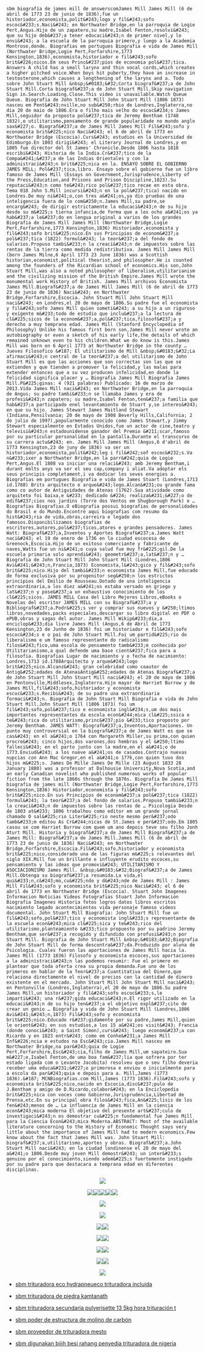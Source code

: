 
```
sbm biografía de james mill de answerscomJames Mill James Mill (6 de abril de 1773 23 de junio de 1836),fue un historiador,economista,polit&#243;logo y fil&#243;sofo escoc&#233;s.Naci&#243; en Northwater Bridge,en la parroquia de Logie Pert,Angus.Hijo de un zapatero,su madre,Isabel Fenton,resolvi&#243; que su hijo deb&#237;a tener educaci&#243;n de primer nivel,y lo envi&#243; a la escuela de la parroquia primero,y luego a la Academia Montrose,donde. Biografias em portugues Biografia e vida de James Mill (Northwater Bridge,Logie Pert,Forfarshire,1773 Kensington,1836),economista,historiador e fil&#243;sofo brit&#226;nicos.Em seus Princ&#237;pios de economia pol&#237;tica. Answers A child has a small larynx and thin vocal cords,which creates a higher pitched voice.When boys hit puberty,they have an increase in testosterone,which causes a lengthening of the larynx and a. Todo sobre John Stuart Mill &nbsp;&#0183;&#32;Corta biograf&#237;a de John Stuart Mill.Corta biograf&#237;a de John Stuart Mill.Skip navigation Sign in.Search.Loading.Close.This video is unavailable.Watch Queue Queue. Biografia de John Stuart Mill John Stuart Mill (1806 1873) nasceu em Pent&#243;nville,no sub&#250;rbio de Londres,Inglaterra,no dia 20 de maio de 1806.Era o filho mais velho do escoc&#234;s James Mill,seguidor da proposta pol&#237;tica de Jeremy Bentham (1748 1832),o utilitarismo,pensamento de grande popularidade no mundo anglo sax&#227;o. Biograf&#237;a de James Mill James Mill Fil&#243;sofo y economista brit&#225;nico Naci&#243; el 6 de abril de 1773 en Northwater Bridge (Escocia).Curs&#243; estudios en la Universidad de Edimburgo.En 1803 dirigi&#243; el Literary Journal de Londres,y en 1805 fue director del St James' Chronicle.Desde 1806 hasta 1818 escribi&#243; Historia de la India.Cr&#237;tico de la Compa&#241;&#237;a de las Indias Orientales y con la administraci&#243;n brit&#225;nica en la. ENSAYO SOBRE EL GOBIERNO JAMES MILL; Pol&#237;tica,libro. Ensayo sobre el gobierno fue un libro famoso de James Mill (Essays on Government,Jurisprudence,Liberty of the Press,Education,and Prisons and Prison Discipline,1823).Su reputaci&#243;n como te&#243;rico pol&#237;tico recae en esta obra. Tema 018 John S.Mill incursi&#243;n en la pol&#237;tica) nacido en Londres.De muy ni&#241;o,con tres a&#241;os,ya dio pruebas de una inteligencia fuera de lo com&#250;n.James Mill,su padre,se encarg&#243; de dirigir estrictamente la educaci&#243;n de su hijo desde su m&#225;s tierna infancia,de forma que a los ocho a&#241;os ya hab&#237;a le&#237;do en lengua original a varios de los grandes Biografia de James Mill James Mill (Northwater Bridge,Logie Pert,Forfarshire,1773 Kensington,1836) Historiador,economista y fil&#243;sofo brit&#225;nico.En sus Principios de econom&#237;a pol&#237;tica (1822) formul&#243; la teor&#237;a del fondo de salarios.Propuso tambi&#233;n la creaci&#243;n de impuestos sobre las rentas de la tierra como medida redistributiva. James Mill James Mill (born James Milne,6 April 1773 23 June 1836) was a Scottish historian,economist,political theorist,and philosopher.He is counted among the founders of the Ricardian school of economics.His son,John Stuart Mill,was also a noted philosopher of liberalism,utilitarianism and the civilizing mission of the British Empire.James Mill wrote the monumental work History of British. James Mill archivos Economista James Mill.Biograf&#237;a de James Mill James Mill (6 de abril de 1773 23 de junio de 1836) Naci&#243; en Northwater Bridge,Forfarshire,Escocia. John Stuart Mill John Stuart Mill naci&#243; en Londres,el 20 de mayo de 1806.Su padre fue el economista y fil&#243;sofo James Mill quien someti&#243; a su hijo a un riguroso y exigente m&#233;todo de estudio que inclu&#237;a la lectura de cl&#225;sicos de la econom&#237;a,pol&#237;tica,filosof&#237;a y derecho a muy temprana edad. James Mill (Stanford Encyclopedia of Philosophy) Unlike his famous first born son,James Mill never wrote an autobiography or even a sketch of his early life,the details of which remained unknown even to his children.What we do know is this.James Mill was born on 6 April 1773 at Northwater Bridge in the county … Jueves Filosofico &#187; El utilitarismo de Mill &nbsp;&#0183;&#32;La afirmaci&#243;n central de la teor&#237;a del utilitarismo de John Stuart Mill es que las acciones que son correctas son las que se extienden y que tienden a promover la felicidad,y las malas para extender entonces que a su vez producen infelicidad,en donde la felicidad significa placer y … Biografia James Mill Biografia James Mill.P&#225;ginas: 4 (921 palabras) Publicado: 16 de marzo de 2013.Vida James Mill naci&#243; en Northwater Bridge,en la parroquia de Angus; su padre tambi&#233;n se llamaba James y era de profesi&#243;n zapatero; su madre,Isabel Fenton,ten&#237;a familia que hab&#237;a participado enel levantamiento de Stuart y,se interes&#243; en que su hijo. James Stewart James Maitland Stewart (Indiana,Pensilvania; 20 de mayo de 1908 Beverly Hills,California; 2 de julio de 1997),popularmente conocido como James Stewart,y Jimmy Stewart especialmente en Estados Unidos,fue un actor de cine,teatro y televisi&#243;n estadounidense ganador del Premio &#211;scar,famoso por su particular personalidad en la pantalla.Durante el transcurso de su carrera actu&#243; en. James Mill James Mill (Angus,6 d'abril de 1773 Kensington,23 de juny de 1836) va ser un historiador,economista,polit&#242;leg i fil&#242;sof escoc&#232;s.Va n&#233;ixer a Northwater Bridge,en la parr&#242;quia de Logie Pert,Angus.El 1808 va iniciar una relaci&#243; amb Jeremy Bentham,i durant molts anys va ser el seu cap,company i aliat.Va adoptar els seus principis completament,i va dedicar les seves energies a. Biografias em portugues Biografia e vida de James Stuart (Londres,1713 id.1788) Brits arquitecto e arque&#243;logo.Alcan&#231;ou grande fama como co autor de Antiguidades de Atenas (1762).Sua atividade como arquiteto foi baixa,e &#233; dedicado &#224; realiza&#231;&#227;o de edif&#237;cios nos jardins (Torre dos Ventos em Shugborough Park) e … Biografias Biografias.O eBiografia possui biografias de personalidades do Brasil e do Mundo.Encontre aqui biografias com resumo da hist&#243;ria de vida,obras,carreira e legado dos famosos.Disponibilizamos biografias de escritores,autores,pol&#237;ticos,atores e grandes pensadores. James Watt: Biograf&#237;a,Inventos y Aportes Biograf&#237;a.James Watt naci&#243; el 19 de enero de 1736 en la ciudad escocesa de Greenock,Escocia.Hijo de un exitoso comerciante y fabricante de naves,Watts fue un ni&#241;o cuya salud fue muy fr&#225;gil.De la escuela primaria solo aprendi&#243; geometr&#237;a,lat&#237;n y … Biografia de John Stuart Mill John Stuart Mill (Londres,1806 Avi&#241;&#243;n,Francia,1873) Economista,l&#243;gico y fil&#243;sofo brit&#225;nico.Hijo del tambi&#233;n economista James Mill,fue educado de forma exclusiva por su progenitor seg&#250;n los estrictos principios del Emilio de Rousseau.Dotado de una inteligencia extraordinaria,a los diez a&#241;os estaba versado en griego y lat&#237;n y pose&#237;a un exhaustivo conocimiento de los cl&#225;sicos. JAMES MILL Casa del Libro Mejores Libros,eBooks o Novelas del escritor JAMES MILL con su Biograf&#237;a y Bibliograf&#237;a.Podr&#225;s ver y comprar sus nuevos y &#250;ltimos libros,novedades,packs especiales,descargar su libro digital en PDF o ePUB,obras y sagas del autor. James Mill Wikip&#233;dia,a enciclop&#233;dia livre James Mill (Angus,6 de Abril de 1773 Kensington,23 de Junho de 1836) foi um historiador e fil&#243;sofo escoc&#234;s e o pai de John Stuart Mill.Foi um partid&#225;rio do liberalismo e um famoso representante do radicalismo filos&#243;fico,uma escola de pensamento tamb&#233;m conhecida por Utilitarianismo,a qual defende uma base cient&#237;fica para a filosofia. Biografias Lugar de nacimiento y o fecha de nacimiento: Londres,1713 id.1788Arquitecto y arque&#243;logo brit&#225;nico.Alcanz&#243; gran celebridad como coautor de Antig&#252;edades de AtenasAntig&#252;edades de Atenas Biograf&#237;a de John Stuart Mill John Stuart Mill naci&#243; el 20 de mayo de 1806 en Pentonville,Middlesex,Inglaterra.Hijo mayor de Harriet Burrow y de James Mill,fil&#243;sofo,historiador y economista escoc&#233;s.Recibi&#243; de su padre una extraordinaria formaci&#243;n. Biografia de John Stuart Mill Biografia e vida de John Stuart Mill.John Stuart Mill (1806 1873) foi um fil&#243;sofo,pol&#237;tico e economista ingl&#234;s,um dos mais importantes representantes da escola econ&#244;mica cl&#225;ssica e te&#243;rica do utilitarismo,princ&#237;pio &#233;tico proposto por Jeremy Bentham. JAMES WATT: Biograf&#237;a,Inventos,Aportaciones. Un punto muy controversial en la biograf&#237;a de James Watt es que se cas&#243; en el a&#241;o 1764 con Margareth Miller,su prima,con quien procre&#243; cinco hijos,dos varones,dos hembras y el &#250;ltimo falleci&#243; en el parto junto con la madre,en el a&#241;o de 1773.Enviud&#243; a los nueve a&#241;os de casados.Contrajo nuevas nupcias con Ann Mac Gregor,en el a&#241;o 1776,con quien tuvo dos hijos m&#225;s. James De Mille James De Mille (23 August 1833 28 January 1880) was a professor at Dalhousie University,Nova Scotia,and an early Canadian novelist who published numerous works of popular fiction from the late 1860s through the 1870s. Biografia De James Mill biografia de james mill (Northwater Bridge,Logie Pert,Forfarshire,1773 Kensington,1836) Historiador,economista y fil&#243;sofo brit&#225;nico.En sus Principios de econom&#237;a pol&#237;tica (1822) formul&#243; la teor&#237;a del fondo de salarios.Propuso tambi&#233;n la creaci&#243;n de impuestos sobre las rentas de … Psicologia Desde de 1803 at&#233; 1806 trabalhou como editor em um grande jornal chamado O sal&#225;rio Liter&#225;rio neste mesmo per&#237;odo tamb&#233;m editou As Cr&#244;nicas de St.James e per&#237;odo.Em 1805 casou se com Harriet Burrow com quem um ano depois teve seu filho Jonh Aturt Mill. Historia y biograf&#237;a de James Mill Biograf&#237;a de James Mill: Biograf&#237;a de James Mill.James Mill (6 de abril de 1773 23 de junio de 1836) Naci&#243; en Northwater Bridge,Forfarshire,Escocia.Fil&#243;sofo,historiador y economista brit&#225;nico,considerado una de las figuras m&#225;s relevantes del siglo XIX.Mill fue un brillante e influyente erudito escoces,su pensamiento y las ideas que promovi&#243; UTILITARISMO Y ASOCIACIONISMO James Mill. &nbsp;&#0183;&#32;Biograf&#237;a de James Mill.Obtenga su biograf&#237;a resumida.La vida,el qui&#233;n,c&#243;mo,cu&#225;ndo y d&#243;nde de James Mill : James Mill Fil&#243;sofo y economista brit&#225;nico Naci&#243; el 6 de abril de 1773 en Northwater Bridge (Escocia). Stuart John Imagenes Informacion Noticias Videos Fotografias Stuart John Informacion Biografia Imagenes Historia fotos logros datos libros escritos nacimiento legado acontecimientos vida personaje famoso videos documental. John Stuart Mill Biografia: John Stuart Mill fue un fil&#243;sofo,pol&#237;tico y economista ingl&#233;s representante de la escuela econ&#243;mica cl&#225;sica y te&#243;rico del utilitarismo,planteamiento &#233;tico propuesto por su padrino Jeremy Bentham,que ser&#237;a recogido y difundido con profusi&#243;n por Stuart Mill. Biografia de John Stuart Mill &nbsp;&#0183;&#32;Biografia de John Stuart Mill de forma descontra&#237;da.Produzido por aluna de Psicologia. Cuales fueron las aportaciones de James Mill hacia la. James Mill (1773 1836) Filosofo y economista escoces,sus aportaciones a la administraci&#243;n las podemos resumir: Fue el primero en plantear que toda oferta crea su propia demanda.Fue uno de los primeros en hablar de la Teor&#237;a Cuantitativa del Dinero,que relaciona directamente el nivel de precios con la cantidad de dinero existente en el mercado. John Stuart Mill John Stuart Mill naci&#243; en Pentonville (Londres,Inglaterra),el 20 de mayo de 1806.Su padre James Mill,un historiador y fil&#243;sofo escoc&#233;s,le imparti&#243; una r&#237;gida educaci&#243;n.El rigor utilizado en la educaci&#243;n de su hijo ten&#237;a el objetivo expl&#237;cito de crear un genio … Biografia y vida de John Stuart Mill (Londres,1806 Avi&#241;&#243;n,1873) Fil&#243;sofo y economista brit&#225;nico.Educado r&#237;gidamente por su padre,James Mill,quien le orient&#243; en sus estudios,a los 15 a&#241;os visit&#243; Francia (donde conoci&#243; a Saint Simon),curs&#243; luego econom&#237;a con Ricardo y en 1823 entr&#243; como em Conhe&#231;a James Mill Inf&#226;ncia e estudos na Esc&#243;cia.James Mill nasceu em Northwater Bridge,na par&#243;quia de Logie Pert,Forfarshire,Esc&#243;cia,filho de James Mill,um sapateiro.Sua m&#227;e,Isabel Fenton,de uma boa fam&#237;lia que sofrera por ter estado ligada com o Levante Jacobita) resolveu que o seu filho deveria receber uma educa&#231;&#227;o primorosa e enviou o inicialmente para a escola da par&#243;quia e depois para a. Mill,James (1773 1836).&#187; MCNBiografias.com Mill,James (1773 1836).Fil&#243;sofo y economista brit&#225;nico,nacido en Escocia,disc&#237;pulo de J.Bentham y amigo de D.Ricardo,colabor&#243; en la Enciclopedia brit&#225;nica con voces como Gobierno,Jurisprudencia,Libertad de Prensa,etc.En su principal obra filos&#243;fica,An&#225;lisis de los fen&#243;menos de … La influencia de James Mill en la ciencia econ&#243;mica moderna El objetivo del presente art&#237;culo de investigaci&#243;n es demostrar cu&#225;n fundamental fue James Mill para la Ciencia Econ&#243;mica Moderna.ABSTRACT: Most of the available literature concerning to the History of Economic Thought says very little about the importance of James Mill had to modern economics.Few know about the fact that James Mill was. John Stuart Mill: biograf&#237;a,utilitarismo,aportes y obras. Biograf&#237;a.John Stuart Mill naci&#243; en la ciudad londinense el 20 de mayo del a&#241;o 1806.Desde muy joven Mill demostr&#243; un inter&#233;s genuino por el conocimiento,siendo adem&#225;s fuertemente instigado por su padre para que destacara a temprana edad en diferentes disciplinas. 
```

<div align="center">

<a href="https://es-crusher.shibang-china.com/github&k=sbm+biograf%C3%ADa+de+james+mill+de+answerscom"><img src="https://static.shibang-china.com/es/crusher/logo.jpg"></a>

<a href="https://es-crusher.shibang-china.com/github&k=sbm+biograf%C3%ADa+de+james+mill+de+answerscom"><img src="https://static.shibang-china.com/es/crusher/index.jpg"></a><a href="https://es-crusher.shibang-china.com/material.htmlgithub&k=sbm+biograf%C3%ADa+de+james+mill+de+answerscom"><img src="https://static.shibang-china.com/es/crusher/material.jpg"></a><a href="https://es-crusher.shibang-china.com/application.htmlgithub&k=sbm+biograf%C3%ADa+de+james+mill+de+answerscom"><img src="https://static.shibang-china.com/es/crusher/application.jpg"></a><a href="https://es-crusher.shibang-china.com/aboutus.htmlgithub&k=sbm+biograf%C3%ADa+de+james+mill+de+answerscom"><img src="https://static.shibang-china.com/es/crusher/aboutus.jpg"></a><a href="https://es-crusher.shibang-china.com/contact.htmlgithub&k=sbm+biograf%C3%ADa+de+james+mill+de+answerscom"><img src="https://static.shibang-china.com/es/crusher/contact.jpg"></a>

<a href="https://es-crusher.shibang-china.com/github&k=sbm+biograf%C3%ADa+de+james+mill+de+answerscom"><img src="https://static.shibang-china.com/es/crusher/banner.jpg"></a>

<a href="https://swt.shibang-china.com/github&k=sbm+biograf%C3%ADa+de+james+mill+de+answerscom"><img src="https://static.shibang-china.com/es/crusher/text.jpg"></a>

<a href="https://swt.shibang-china.com/github&k=sbm+biograf%C3%ADa+de+james+mill+de+answerscom"><img src="https://static.shibang-china.com/es/crusher/chat.jpg"></a><a href="https://es-crusher.shibang-china.com/contact.htmlgithub&k=sbm+biograf%C3%ADa+de+james+mill+de+answerscom"><img src="https://static.shibang-china.com/es/crusher/message.jpg"></a>

<a href="https://es-crusher.shibang-china.com/products/pe.htmlgithub&k=sbm+biograf%C3%ADa+de+james+mill+de+answerscom"><img src="https://static.shibang-china.com/es/crusher/pe.jpg"></a><a href="https://es-crusher.shibang-china.com/products/pf.htmlgithub&k=sbm+biograf%C3%ADa+de+james+mill+de+answerscom"><img src="https://static.shibang-china.com/es/crusher/pf.jpg"></a>

<a href="https://es-crusher.shibang-china.com/products/hpt.htmlgithub&k=sbm+biograf%C3%ADa+de+james+mill+de+answerscom"><img src="https://static.shibang-china.com/es/crusher/hpt.jpg"></a><a href="https://es-crusher.shibang-china.com/products/vsi.htmlgithub&k=sbm+biograf%C3%ADa+de+james+mill+de+answerscom"><img src="https://static.shibang-china.com/es/crusher/vsi.jpg"></a>

<a href="https://es-crusher.shibang-china.com/products/klv.htmlgithub&k=sbm+biograf%C3%ADa+de+james+mill+de+answerscom"><img src="https://static.shibang-china.com/es/crusher/klv.jpg"></a><a href="https://es-crusher.shibang-china.com/products/portable.htmlgithub&k=sbm+biograf%C3%ADa+de+james+mill+de+answerscom"><img src="https://static.shibang-china.com/es/crusher/portable.jpg"></a>

<a href="https://swt.shibang-china.com/github&k=sbm+biograf%C3%ADa+de+james+mill+de+answerscom"><img src="https://static.shibang-china.com/es/crusher/case.jpg"></a>

</div>


* [sbm trituradora eco hydrapneueco trituradora incluida](sbm%20trituradora%20eco%20hydrapneueco%20trituradora%20incluida.md)

* [sbm trituradora de piedra kamtanath](sbm%20trituradora%20de%20piedra%20kamtanath.md)

* [sbm trituradora secundaria pulverisette 13 5kg hora trituración t](sbm%20trituradora%20secundaria%20pulverisette%2013%205kg%20hora%20trituraci%C3%B3n%20t.md)

* [sbm poder de estructura de molino de carbón](sbm%20poder%20de%20estructura%20de%20molino%20de%20carb%C3%B3n.md)

* [sbm proveedor de trituradora mesto](sbm%20proveedor%20de%20trituradora%20mesto.md)

* [sbm digunakan bijih besi rahang penyedia trituradora de nigeria](sbm%20digunakan%20bijih%20besi%20rahang%20penyedia%20trituradora%20de%20nigeria.md)